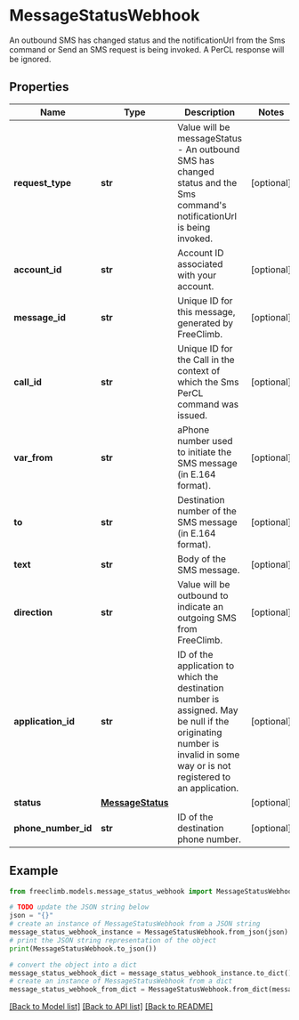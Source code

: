 # MessageStatusWebhook

An outbound SMS has changed status and the notificationUrl from the Sms command or Send an SMS request is being invoked. A PerCL response will be ignored.

## Properties

Name | Type | Description | Notes
------------ | ------------- | ------------- | -------------
**request_type** | **str** | Value will be messageStatus - An outbound SMS has changed status and the Sms command&#39;s notificationUrl is being invoked. | [optional] 
**account_id** | **str** | Account ID associated with your account. | [optional] 
**message_id** | **str** | Unique ID for this message, generated by FreeClimb. | [optional] 
**call_id** | **str** | Unique ID for the Call in the context of which the Sms PerCL command was issued. | [optional] 
**var_from** | **str** | aPhone number used to initiate the SMS message (in E.164 format). | [optional] 
**to** | **str** | Destination number of the SMS message (in E.164 format). | [optional] 
**text** | **str** | Body of the SMS message. | [optional] 
**direction** | **str** | Value will be outbound to indicate an outgoing SMS from FreeClimb. | [optional] 
**application_id** | **str** | ID of the application to which the destination number is assigned. May be null if the originating number is invalid in some way or is not registered to an application. | [optional] 
**status** | [**MessageStatus**](MessageStatus.md) |  | [optional] 
**phone_number_id** | **str** | ID of the destination phone number. | [optional] 

## Example

```python
from freeclimb.models.message_status_webhook import MessageStatusWebhook

# TODO update the JSON string below
json = "{}"
# create an instance of MessageStatusWebhook from a JSON string
message_status_webhook_instance = MessageStatusWebhook.from_json(json)
# print the JSON string representation of the object
print(MessageStatusWebhook.to_json())

# convert the object into a dict
message_status_webhook_dict = message_status_webhook_instance.to_dict()
# create an instance of MessageStatusWebhook from a dict
message_status_webhook_from_dict = MessageStatusWebhook.from_dict(message_status_webhook_dict)
```
[[Back to Model list]](../README.md#documentation-for-models) [[Back to API list]](../README.md#documentation-for-api-endpoints) [[Back to README]](../README.md)


